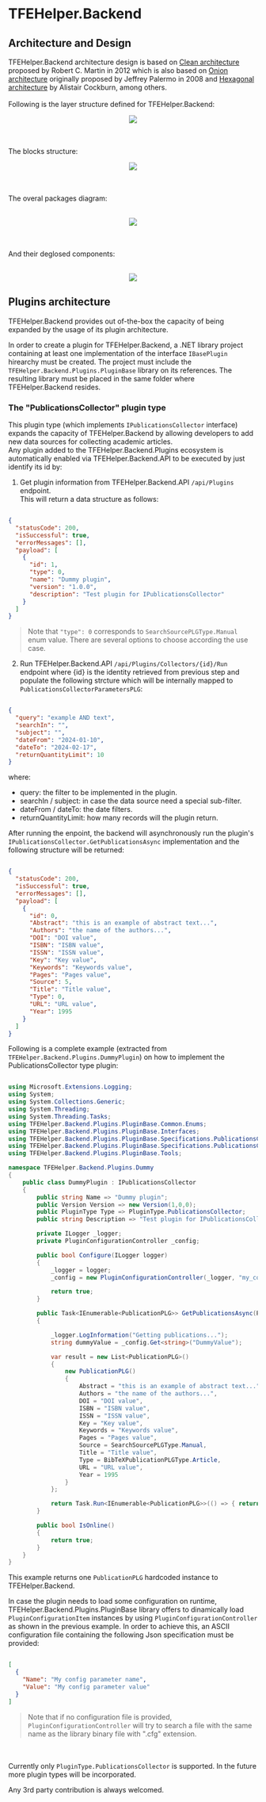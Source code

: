 # TFEHelper.Backend

## Architecture and Design

TFEHelper.Backend architecture design is based on [Clean architecture](https://blog.cleancoder.com/uncle-bob/2012/08/13/the-clean-architecture.html) proposed by Robert C. Martin in 2012 which is also based on [Onion architecture](https://jeffreypalermo.com/2008/07/the-onion-architecture-part-1/) originally proposed by Jeffrey Palermo in 2008 and [Hexagonal architecture](https://en.wikipedia.org/wiki/Hexagonal_architecture_(software)) by Alistair Cockburn, among others.
<br></br>
Following is the layer structure defined for TFEHelper.Backend:
<p align="center">
  <img src="docs/TFEHelper.Backend.Onion-architecture.png">
</p>
<br></br>
The blocks structure:
<p align="center">
  <img src="docs/TFEHelper.Backend.Blocks-diagram.png">
</p>
<br></br>
The overal packages diagram:
<br></br>
<p align="center">
  <img src="docs/TFEHelper.Backend.Packages-diagram.png">
</p>
<br></br>
And their deglosed components:
<br></br>
<p align="center">
  <img src="docs/TFEHelper.Backend.Components-diagram.png">
</p>

## Plugins architecture

TFEHelper.Backend provides out of-the-box the capacity of being expanded by the usage of its plugin architecture.

In order to create a plugin for TFEHelper.Backend, a .NET library project containing at least one implementation of the interface `IBasePlugin` hirearchy must be created.  The project must include the `TFEHelper.Backend.Plugins.PluginBase` library on its references.  The resulting library must be placed in the same folder where TFEHelper.Backend resides.

### The "PublicationsCollector" plugin type

This plugin type (which implements `IPublicationsCollector` interface) expands the capacity of TFEHelper.Backend by allowing developers to add new data sources for collecting academic articles.<br>
Any plugin added to the TFEHelper.Backend.Plugins ecosystem is automatically enabled via TFEHelper.Backend.API to be executed by just identify its id by:

1. Get plugin information from TFEHelper.Backend.API `/api/Plugins` endpoint.<br>
This will return a data structure as follows:

```json

{
  "statusCode": 200,
  "isSuccessful": true,
  "errorMessages": [],
  "payload": [
    {
      "id": 1,
      "type": 0,
      "name": "Dummy plugin",
      "version": "1.0.0",
      "description": "Test plugin for IPublicationsCollector"
    }
  ]
}

```
>Note that `"type": 0` corresponds to `SearchSourcePLGType.Manual` enum value.  There are several options to choose according the use case.
   
2. Run TFEHelper.Backend.API `/api/Plugins/Collectors/{id}/Run` endpoint where {id} is the identity retrieved from previous step and populate the following strcture which will be internally mapped to `PublicationsCollectorParametersPLG`:<br>

```json

{
  "query": "example AND text",
  "searchIn": "",
  "subject": "",
  "dateFrom": "2024-01-10",
  "dateTo": "2024-02-17",
  "returnQuantityLimit": 10
}

```
where:
- query: the filter to be implemented in the plugin.
- searchIn / subject: in case the data source need a special sub-filter.
- dateFrom / dateTo: the date filters.
- returnQuantityLimit: how many records will the plugin return.

After running the enpoint, the backend will asynchronously run the plugin's `IPublicationsCollector.GetPublicationsAsync` implementation and the following structure will be returned:

```json

{
  "statusCode": 200,
  "isSuccessful": true,
  "errorMessages": [],
  "payload": [
    {
      "id": 0,
      "Abstract": "this is an example of abstract text...",
      "Authors": "the name of the authors...",
      "DOI": "DOI value",
      "ISBN": "ISBN value",
      "ISSN": "ISSN value",
      "Key": "Key value",
      "Keywords": "Keywords value",
      "Pages": "Pages value",
      "Source": 5,
      "Title": "Title value",
      "Type": 0,
      "URL": "URL value",
      "Year": 1995
    }
  ]
}

```

Following is a complete example (extracted from `TFEHelper.Backend.Plugins.DummyPlugin`) on how to implement the PublicationsCollector type plugin:

```c#

using Microsoft.Extensions.Logging;
using System;
using System.Collections.Generic;
using System.Threading;
using System.Threading.Tasks;
using TFEHelper.Backend.Plugins.PluginBase.Common.Enums;
using TFEHelper.Backend.Plugins.PluginBase.Interfaces;
using TFEHelper.Backend.Plugins.PluginBase.Specifications.PublicationsCollector.Classes;
using TFEHelper.Backend.Plugins.PluginBase.Specifications.PublicationsCollector.Enums;
using TFEHelper.Backend.Plugins.PluginBase.Tools;

namespace TFEHelper.Backend.Plugins.Dummy
{
    public class DummyPlugin : IPublicationsCollector
    {
        public string Name => "Dummy plugin"; 
        public Version Version => new Version(1,0,0);
        public PluginType Type => PluginType.PublicationsCollector;
        public string Description => "Test plugin for IPublicationsCollector";

        private ILogger _logger;
        private PluginConfigurationController _config;

        public bool Configure(ILogger logger)
        {
            _logger = logger;
            _config = new PluginConfigurationController(_logger, "my_config_file.cfg");

            return true;
        }

        public Task<IEnumerable<PublicationPLG>> GetPublicationsAsync(PublicationsCollectorParametersPLG searchParameters, CancellationToken cancellationToken = default)
        {

            _logger.LogInformation("Getting publications...");
            string dummyValue = _config.Get<string>("DummyValue");

            var result = new List<PublicationPLG>()
            {
                new PublicationPLG()
                {
                    Abstract = "this is an example of abstract text...",
                    Authors = "the name of the authors...",
                    DOI = "DOI value",
                    ISBN = "ISBN value",
                    ISSN = "ISSN value",
                    Key = "Key value",
                    Keywords = "Keywords value",
                    Pages = "Pages value",
                    Source = SearchSourcePLGType.Manual,
                    Title = "Title value",
                    Type = BibTeXPublicationPLGType.Article,
                    URL = "URL value",
                    Year = 1995
                }
            };

            return Task.Run<IEnumerable<PublicationPLG>>(() => { return result; }, cancellationToken);
        }

        public bool IsOnline()
        {
            return true;
        }
    }
}

```
This example returns one `PublicationPLG` hardcoded instance to TFEHelper.Backend.

In case the plugin needs to load some configuration on runtime, TFEHelper.Backend.Plugins.PluginBase library offers to dinamically load `PluginConfigurationItem` instances by using `PluginConfigurationController` as shown in the previous example.  In order to achieve this, an ASCII configuration file containing the following Json specification must be provided:

```json

[
  {
    "Name": "My config parameter name",
    "Value": "My config parameter value"
  }	
]

```
>Note that if no configuration file is provided, `PluginConfigurationController` will try to search a file with the same name as the library binary file with ".cfg" extension.

<br></br>
Currently only `PluginType.PublicationsCollector` is supported.  In the future more plugin types will be incorporated.

Any 3rd party contribution is always welcomed.
